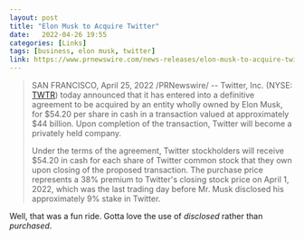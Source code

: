 ```yaml
---
layout: post
title: "Elon Musk to Acquire Twitter"
date:   2022-04-26 19:55
categories: [Links]
tags: [business, elon musk, twitter]
link: https://www.prnewswire.com/news-releases/elon-musk-to-acquire-twitter-301532245.html
---
```


>SAN FRANCISCO, April 25, 2022 /PRNewswire/ -- Twitter, Inc. (NYSE: [TWTR](https://www.prnewswire.com/news-releases/elon-musk-to-acquire-twitter-301532245.html#financial-modal)) today announced that it has entered into a definitive agreement to be acquired by an entity wholly owned by Elon Musk, for $54.20 per share in cash in a transaction valued at approximately $44 billion. Upon completion of the transaction, Twitter will become a privately held company.
>
>Under the terms of the agreement, Twitter stockholders will receive $54.20 in cash for each share of Twitter common stock that they own upon closing of the proposed transaction. The purchase price represents a 38% premium to Twitter's closing stock price on April 1, 2022, which was the last trading day before Mr. Musk disclosed his approximately 9% stake in Twitter.

Well, that was a fun ride. Gotta love the use of *disclosed* rather than *purchased*.
